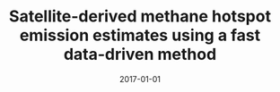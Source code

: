 ---
title: "Satellite-derived methane hotspot emission estimates using a fast data-driven method"
collection: publications
permalink: /publication/2017-01-01-Buchwitz20175751
date: 2017-01-01
venue: 'Atmospheric Chemistry and Physics'
paperurl: 'https://doi.org/10.5194/acp-17-5751-2017'
citation: 'Buchwitz et al., <b>Satellite-derived methane hotspot emission estimates using a fast data-driven method</b>, Atmospheric Chemistry and Physics, 2017, 10.5194/acp-17-5751-2017'
---